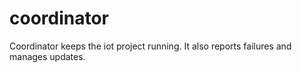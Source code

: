 # coordinator
Coordinator keeps the iot project running. It also reports failures and manages updates.

